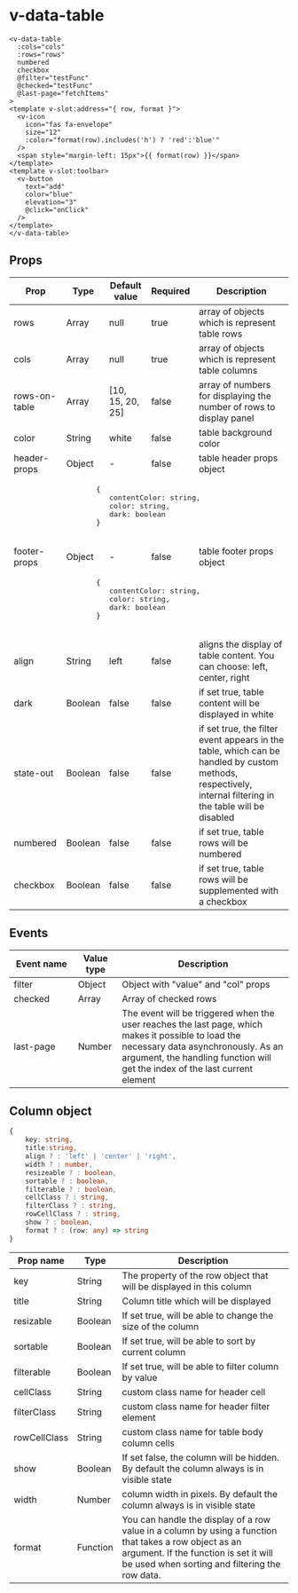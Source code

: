 # v-data-table

```vue
<v-data-table
  :cols="cols"
  :rows="rows"
  numbered
  checkbox
  @filter="testFunc"
  @checked="testFunc"
  @last-page="fetchItems"
>
<template v-slot:address="{ row, format }">
  <v-icon
    icon="fas fa-envelope"
    size="12"
    :color="format(row).includes('h') ? 'red':'blue'"
  />
  <span style="margin-left: 15px">{{ format(row) }}</span>
</template>
<template v-slot:toolbar>
  <v-button
    text="add"
    color="blue"
    elevation="3"
    @click="onClick"
  />
</template>
</v-data-table>
```
## Props
<style src="../../../styles/js.css"></style>

<table>
    <thead>
        <tr>
            <th colspan="3">Prop</th>
            <th>Type</th>
            <th>Default value</th>
            <th>Required</th>
            <th colspan="4">Description</th>
        </tr>
    </thead>
    <tbody>
        <tr>
            <td colspan="3">rows</td>
            <td>Array</td>
            <td>null</td>
            <td>true</td>
            <td>array of objects which is represent table rows</td>
        </tr>
        <tr>
            <td colspan="3">cols</td>
            <td>Array</td>
            <td>null</td>
            <td>true</td>
            <td>array of objects which is represent table columns</td>
        </tr>
        <tr>
            <td colspan="3">rows-on-table</td>
            <td>Array</td>
            <td>[10, 15, 20, 25]</td>
            <td>false</td>
            <td>array of numbers for displaying the  number of rows to display panel</td>
        </tr>
        <tr>
            <td colspan="3">color</td>
            <td>String</td>
            <td>white</td>
            <td>false</td>
            <td>table background color</td>
        </tr>
        <tr>
            <td colspan="3">header-props</td>
            <td>Object</td>
            <td>-</td>
            <td>false</td>
            <td>table header props object</td>
        </tr>         
        <tr>
            <td colspan="7">
                <pre>
                   <span>{</span>
                      <span class="key">contentColor:</span> <span class="value-type">string</span>,
                      <span class="key">color:</span> <span class="value-type">string</span>,
                      <span class="key">dark:</span> <span class="value-type">boolean</span>
                   }
                </pre>
            </td>
        </tr>         
         <tr>
            <td colspan="3">footer-props</td>
            <td>Object</td>
            <td>-</td>
            <td>false</td>
            <td>table footer props object</td>
        </tr>         
        <tr>
            <td colspan="7">
                <pre>
                   <span>{</span>
                      <span class="key">contentColor:</span> <span class="value-type">string</span>,
                      <span class="key">color:</span> <span class="value-type">string</span>,
                      <span class="key">dark:</span> <span class="value-type">boolean</span>
                   }
                </pre>
            </td>
        </tr>         
        <tr>
            <td colspan="3">align</td>
            <td>String</td>
            <td>left</td>
            <td>false</td>
            <td>aligns the display of table content. You can choose: left, center, right</td>
        </tr>
        <tr>
            <td colspan="3">dark</td>
            <td>Boolean</td>
            <td>false</td>
            <td>false</td>
            <td>if set true, table content will be displayed in white</td>
        </tr>
         <tr>
            <td colspan="3">state-out</td>
            <td>Boolean</td>
            <td>false</td>
            <td>false</td>
            <td>if set true, the filter event appears in the table, which can be handled by custom methods, respectively, internal filtering in the table will be disabled</td>
        </tr>
        <tr>
            <td colspan="3">numbered</td>
            <td>Boolean</td>
            <td>false</td>
            <td>false</td>
            <td>if set true, table rows will be numbered</td>
        </tr>
        <tr>
            <td colspan="3">checkbox</td>
            <td>Boolean</td>
            <td>false</td>
            <td>false</td>
            <td>if set true, table rows will  be supplemented with a checkbox</td>
        </tr>
    </tbody>
</table>

## Events

<table style="width: 100%">
    <thead>
        <tr>
            <th colspan="1">Event name</th>
            <th colspan="1">Value type</th>
            <th colspan="1">Description</th>
        </tr>
    </thead>
    <tbody>
        <tr>
            <td>filter</td>
            <td>Object</td>
            <td>Object with "value" and "col" props</td>
        </tr>
        <tr>
            <td>checked</td>
            <td>Array</td>
            <td>Array of checked rows</td>
        </tr>
        <tr>
            <td width="100">last-page</td>
            <td>Number</td>
            <td>The event will be triggered when the user reaches the last page, which makes it possible to load the necessary data asynchronously. As an argument, the handling function will get the index of the last current element</td>
        </tr>
    </tbody>
</table>

## Column object

```ts
{
    key: string,
    title:string,
    align ? : 'left' | 'center' | 'right',
    width ? : number,
    resizeable ? : boolean,
    sortable ? : boolean,
    filterable ? : boolean,
    cellClass ? : string,
    filterClass ? : string,
    rowCellClass ? : string,
    show ? : boolean,
    format ? : (row: any) => string
}
```

<table>
    <thead>
        <tr>
            <th>Prop name</th>
            <th>Type</th>
            <th>Description</th>
        </tr>
    </thead>
    <tbody>
        <tr>
            <td>key</td>
            <td>String</td>
            <td>The property of the row object that will be displayed in this column</td>
        </tr>
        <tr>
            <td>title</td>
            <td>String</td>
            <td>Column title which will be displayed</td>
        </tr>
        <tr>
            <td>resizable</td>
            <td>Boolean</td>
            <td>If set true, will be able to change the size of the column </td>
        </tr>
         <tr>
            <td>sortable</td>
            <td>Boolean</td>
            <td>If set true, will be able to sort by current column</td>
        </tr>
        <tr>
            <td>filterable</td>
            <td>Boolean</td>
            <td>If set true, will be able to filter column by value</td>
        </tr>       
         <tr>
            <td>cellClass</td>
            <td>String</td>
            <td>custom class name for header cell</td>
        </tr>         
        <tr>
            <td>filterClass</td>
            <td>String</td>
            <td>custom class name for header filter element</td>
        </tr>        
        <tr>
            <td>rowCellClass</td>
            <td>String</td>
            <td>custom class name for table body column cells</td>
        </tr>
        <tr>
            <td>show</td>
            <td>Boolean</td>
            <td>If set false, the column will be hidden. By default the column always is in visible state</td>
        </tr>        
        <tr>
            <td>width</td>
            <td>Number</td>
            <td>column width in pixels. By default the column always is in visible state</td>
        </tr>
        <tr>
            <td>format</td>
            <td>Function</td>
            <td>You can handle the display of a row value in a column by using a function that takes a row object as an argument. If the function is set it will be used when sorting and filtering the row data.</td>
        </tr>
    </tbody>
</table>


